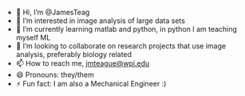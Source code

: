- 👋 Hi, I’m @JamesTeag
- 👀 I’m interested in image analysis of large data sets
- 🌱 I’m currently learning matlab and python, in python I am teaching myself ML
- 💞️ I’m looking to collaborate on research projects that use image analysis, preferably biology related
- 📫 How to reach me, jmteague@wpi.edu
- 😄 Pronouns: they/them
- ⚡ Fun fact: I am also a Mechanical Engineer :)

<!---
JamesTeag/JamesTeag is a ✨ special ✨ repository because its `README.md` (this file) appears on your GitHub profile.
You can click the Preview link to take a look at your changes.
--->
